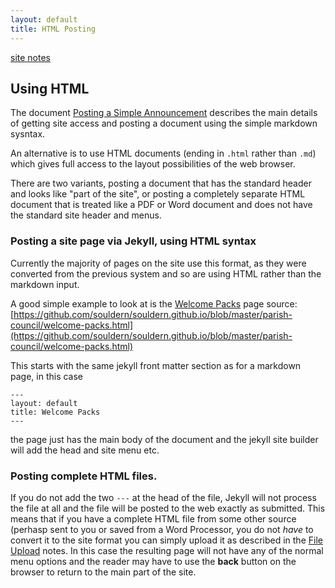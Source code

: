 ```yaml
---
layout: default
title: HTML Posting
---
```


[site notes](/home/site-notes)


## Using HTML

The document [Posting a Simple Announcement](simple-posting) describes
the main details of getting site access and posting a document using
the simple markdown sysntax.

An alternative is to use HTML documents (ending in `.html` rather than `.md`)
which gives full access to the layout possibilities of the web browser.

There are two variants, posting a document that has the standard
header and looks like "part of the site", or posting a completely
separate HTML document that is treated like a PDF or Word document and
does not have the standard site header and menus.

### Posting a site page via Jekyll, using HTML syntax

Currently the majority of pages on the site use this format, as they were converted from the previous system and so are using HTML rather than the markdown input.

A good simple example to look at is the [Welcome Packs](/parish-council/welcome-packs) page source:  
[https://github.com/souldern/souldern.github.io/blob/master/parish-council/welcome-packs.html](https://github.com/souldern/souldern.github.io/blob/master/parish-council/welcome-packs.html)

This starts with the same jekyll front matter section as for a markdown page, in this case

```
---
layout: default
title: Welcome Packs
---
```

the page just has the main body of the document and the jekyll site builder will add the head and site menu etc.

### Posting complete HTML files.

If you do not add the two ``---``
at the head of the file, Jekyll will
not process the file at all and the file will be posted to the web
exactly as submitted. This means that if you have a complete HTML file
from some other source (perhasp sent to you or saved from a Word
Processor, you do not _have_ to convert it to the site format you can
simply upload it as described in the [File Upload](file-upload) notes.
In this case the resulting page will not have any of the normal menu
options and the reader may have to use the **back** button on the
browser to return to the main part of the site.